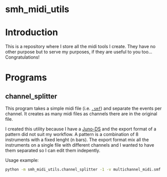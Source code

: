# smh\_midi\_utils

# Introduction
This is a repository where I store all the midi tools I create.
They have no other purpose but to serve my purposes, if they are useful to you too... Congratulations!


# Programs

## channel\_splitter
This program takes a simple midi file (i.e. [`.smf`](https://www.midi.org/specifications-old/item/standard-midi-files-smf)) and separate the events per channel. It creates as many midi files as channels there are in the original file.

I created this utility because I have a [Juno-DS](https://www.roland.com/es-es/products/juno-ds/) and the export format of a pattern did not suit my workflow. A pattern is a combination of 8 instruments with a fixed lenght (n bars). The export format mix all the instruments on a single file with different channels and I wanted to have them separated so I can edit them indepently.

Usage example:
```bash
python -m smh_midi_utils.channel_splitter -1 -v multichannel_midi.smf
```
